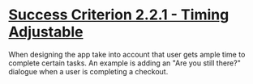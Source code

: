 # [Success Criterion 2.2.1 - Timing Adjustable](https://www.w3.org/WAI/WCAG21/Understanding/timing-adjustable.html)

When designing the app take into account that user gets ample time to complete certain tasks.
An example is adding an "Are you still there?" dialogue when a user is completing a checkout.

